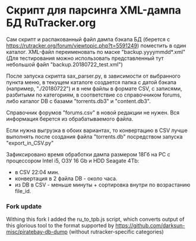 # Скрипт для парсинга XML-дампа БД RuTracker.org

Сам скрипт и распакованный файл дампа бэкапа БД (берется с https://rutracker.org/forum/viewtopic.php?t=5591249) поместить в один каталог. XML-файл переименовать по маске "backup.yyyymmdd*.xml" (Для тестирования можно использовать представленный тут небольшой файл "backup.20180722_test.xml")

После запуска скрипта sax_parser.py, в зависимости от выбранного пункта меню, в текущем каталоге создается папка с датой бэкапа (например, "./20180722") и в нем файлы в формате CSV, с записями, разбитыми по категориям, в соответствие со справочником forums, либо каталог DB с базами "torrents.db3" и "content.db3".

Справочник форумов "forums.csv" в новой редакции не нужен. Вся информация берется из обрабатываемого файла.

Если нужна выгрузка в обоих вариантах, то конвертацию в CSV лучше выполнять после создания файла "torrents.db" посредством запуска "export_in_CSV.py"

Зафиксировано время обработки дампа размером 18Гб на PC с процессором Intel i5, ОЗУ 16 Gb и HDD Seagate 4Tb:
*    в CSV 22:04 мин.
*    конвертация в 2 файла DB - около часа.
*    из DB в CSV - меньше минуты + сортировка внутри по возрастанию file_id.

### Fork update

Withing this fork I added the ru_to_tpb.js script, which converts output of this glorious tool to the format supported by https://github.com/darksun-misc/piratebay-db-dump (without rutracker-specific categories)
